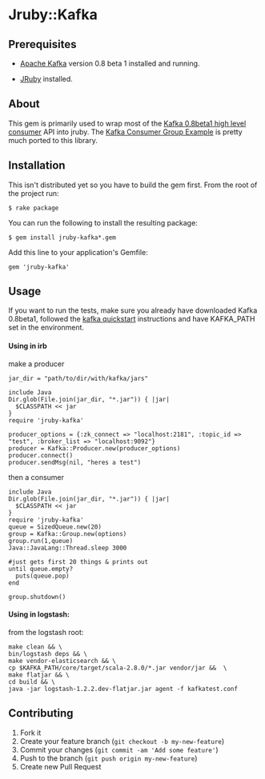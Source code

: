 # Jruby::Kafka

## Prerequisites

* [Apache Kafka] version 0.8 beta 1 installed and running.

* [JRuby] installed.

[Apache Kafka]: http://kafka.apache.org/
[JRuby]: http://jruby.org/

## About

This gem is primarily used to wrap most of the [Kafka 0.8beta1 high level consumer] API into jruby.
The [Kafka Consumer Group Example] is pretty much ported to this library.

[Kafka 0.8beta1 high level consumer]: http://kafka.apache.org/documentation.html#highlevelconsumerapi
[Kafka Consumer Group Example]: https://cwiki.apache.org/confluence/display/KAFKA/Consumer+Group+Example

## Installation

This isn't distributed yet so you have to build the gem first.  From the root of the project run:

    $ rake package

You can run the following to install the resulting package:

    $ gem install jruby-kafka*.gem

Add this line to your application's Gemfile:

    gem 'jruby-kafka'

## Usage

If you want to run the tests, make sure you already have downloaded Kafka 0.8beta1, followed the [kafka quickstart]
instructions and have KAFKA_PATH set in the environment.

[kafka quickstart]: http://kafka.apache.org/documentation.html#quickstart

#### Using in irb

make a producer

    jar_dir = "path/to/dir/with/kafka/jars"

    include Java
    Dir.glob(File.join(jar_dir, "*.jar")) { |jar|
      $CLASSPATH << jar
    }
    require 'jruby-kafka'

    producer_options = {:zk_connect => "localhost:2181", :topic_id => "test", :broker_list => "localhost:9092"}
    producer = Kafka::Producer.new(producer_options)
    producer.connect()
    producer.sendMsg(nil, "heres a test")


then a consumer

    include Java
    Dir.glob(File.join(jar_dir, "*.jar")) { |jar|
      $CLASSPATH << jar
    }
    require 'jruby-kafka'
    queue = SizedQueue.new(20)
    group = Kafka::Group.new(options)
    group.run(1,queue)
    Java::JavaLang::Thread.sleep 3000

    #just gets first 20 things & prints out
    until queue.empty?
      puts(queue.pop)
    end

    group.shutdown()



#### Using in logstash:

from the logstash root:

    make clean && \
    bin/logstash deps && \
    make vendor-elasticsearch && \
    cp $KAFKA_PATH/core/target/scala-2.8.0/*.jar vendor/jar &&  \
    make flatjar && \
    cd build && \
    java -jar logstash-1.2.2.dev-flatjar.jar agent -f kafkatest.conf

## Contributing

1. Fork it
2. Create your feature branch (`git checkout -b my-new-feature`)
3. Commit your changes (`git commit -am 'Add some feature'`)
4. Push to the branch (`git push origin my-new-feature`)
5. Create new Pull Request


